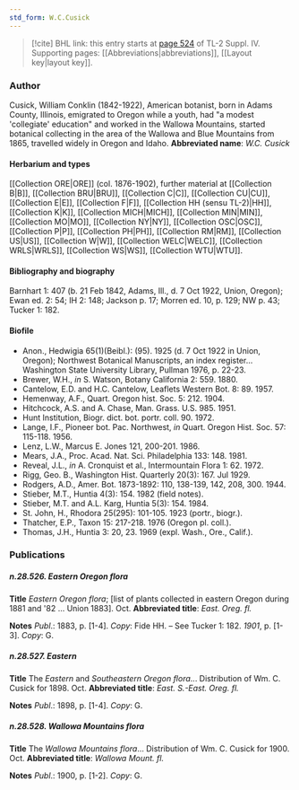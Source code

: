 ```yaml
---
std_form: W.C.Cusick
---
```


> [!cite] BHL link: this entry starts at [page 524](https://www.biodiversitylibrary.org/page/33266201) of TL-2 Suppl. IV.
> Supporting pages: [[Abbreviations|abbreviations]], [[Layout key|layout key]].

### Author

Cusick, William Conklin (1842-1922), American botanist, born in Adams County, Illinois, emigrated to Oregon while a youth, had "a modest 'collegiate' education" and worked in the Wallowa Mountains, started botanical collecting in the area of the Wallowa and Blue Mountains from 1865, travelled widely in Oregon and Idaho. 
**Abbreviated name**: *W.C. Cusick*

#### Herbarium and types

[[Collection ORE|ORE]] (col. 1876-1902), further material at [[Collection B|B]], [[Collection BRU|BRU]], [[Collection C|C]], [[Collection CU|CU]], [[Collection E|E]], [[Collection F|F]], [[Collection HH (sensu TL-2)|HH]], [[Collection K|K]], [[Collection MICH|MICH]], [[Collection MIN|MIN]], [[Collection MO|MO]], [[Collection NY|NY]], [[Collection OSC|OSC]], [[Collection P|P]], [[Collection PH|PH]], [[Collection RM|RM]], [[Collection US|US]], [[Collection W|W]], [[Collection WELC|WELC]], [[Collection WRLS|WRLS]], [[Collection WS|WS]], [[Collection WTU|WTU]].

#### Bibliography and biography

Barnhart 1: 407 (b. 21 Feb 1842, Adams, Ill., d. 7 Oct 1922, Union, Oregon); Ewan ed. 2: 54; IH 2: 148; Jackson p. 17; Morren ed. 10, p. 129; NW p. 43; Tucker 1: 182.

#### Biofile

- Anon., Hedwigia 65(1)(Beibl.): (95). 1925 (d. 7 Oct 1922 in Union, Oregon); Northwest Botanical Manuscripts, an index register... Washington State University Library, Pullman 1976, p. 22-23.
- Brewer, W.H., *in* S. Watson, Botany California 2: 559. 1880.
- Cantelow, E.D. and H.C. Cantelow, Leaflets Western Bot. 8: 89. 1957.
- Hemenway, A.F., Quart. Oregon hist. Soc. 5: 212. 1904.
- Hitchcock, A.S. and A. Chase, Man. Grass. U.S. 985. 1951.
- Hunt Institution, Biogr. dict. bot. portr. coll. 90. 1972.
- Lange, I.F., Pioneer bot. Pac. Northwest, *in* Quart. Oregon Hist. Soc. 57: 115-118. 1956.
- Lenz, L.W., Marcus E. Jones 121, 200-201. 1986.
- Mears, J.A., Proc. Acad. Nat. Sci. Philadelphia 133: 148. 1981.
- Reveal, J.L., *in* A. Cronquist et al., Intermountain Flora 1: 62. 1972.
- Rigg, Geo. B., Washington Hist. Quarterly 20(3): 167. Jul 1929.
- Rodgers, A.D., Amer. Bot. 1873-1892: 110, 138-139, 142, 208, 300. 1944.
- Stieber, M.T., Huntia 4(3): 154. 1982 (field notes).
- Stieber, M.T. and A.L. Karg, Huntia 5(3): 154. 1984.
- St. John, H., Rhodora 25(295): 101-105. 1923 (portr., biogr.).
- Thatcher, E.P., Taxon 15: 217-218. 1976 (Oregon pl. coll.).
- Thomas, J.H., Huntia 3: 20, 23. 1969 (expl. Wash., Ore., Calif.).

### Publications

##### n.28.526. Eastern Oregon flora

**Title**
*Eastern Oregon flora*; \[list of plants collected in eastern Oregon during 1881 and '82 ... Union 1883\]. Oct.
**Abbreviated title**: *East. Oreg. fl.*

**Notes**
*Publ*.: 1883, p. \[1-4\]. *Copy*: Fide HH. – See Tucker 1: 182.
*1901*, p. \[1-3\]. *Copy*: G.

##### n.28.527. Eastern

**Title**
The *Eastern* and *Southeastern Oregon flora*... Distribution of Wm. C. Cusick for 1898. Oct.
**Abbreviated title**: *East. S.-East. Oreg. fl.*

**Notes**
*Publ*.: 1898, p. \[1-4\]. *Copy*: G.

##### n.28.528. Wallowa Mountains flora

**Title**
The *Wallowa Mountains flora*... Distribution of Wm. C. Cusick for 1900. Oct.
**Abbreviated title**: *Wallowa Mount. fl.*

**Notes**
*Publ*.: 1900, p. \[1-2\]. *Copy*: G.


